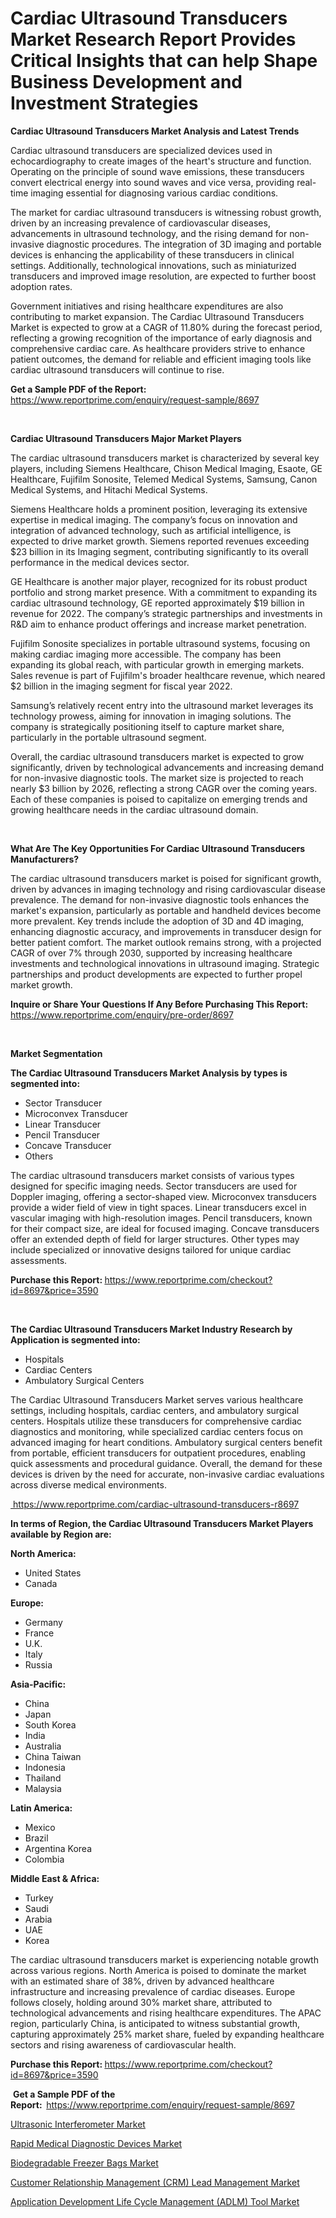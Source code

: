 <p><h1>Cardiac Ultrasound Transducers Market Research Report Provides Critical Insights that can help Shape Business Development and Investment Strategies</h1></p><p><strong>Cardiac Ultrasound Transducers Market Analysis and Latest Trends</strong></p>
<p><p>Cardiac ultrasound transducers are specialized devices used in echocardiography to create images of the heart's structure and function. Operating on the principle of sound wave emissions, these transducers convert electrical energy into sound waves and vice versa, providing real-time imaging essential for diagnosing various cardiac conditions.</p><p>The market for cardiac ultrasound transducers is witnessing robust growth, driven by an increasing prevalence of cardiovascular diseases, advancements in ultrasound technology, and the rising demand for non-invasive diagnostic procedures. The integration of 3D imaging and portable devices is enhancing the applicability of these transducers in clinical settings. Additionally, technological innovations, such as miniaturized transducers and improved image resolution, are expected to further boost adoption rates.</p><p>Government initiatives and rising healthcare expenditures are also contributing to market expansion. The Cardiac Ultrasound Transducers Market is expected to grow at a CAGR of 11.80% during the forecast period, reflecting a growing recognition of the importance of early diagnosis and comprehensive cardiac care. As healthcare providers strive to enhance patient outcomes, the demand for reliable and efficient imaging tools like cardiac ultrasound transducers will continue to rise.</p></p>
<p><strong>Get a Sample PDF of the Report:&nbsp;</strong> <a href="https://www.reportprime.com/enquiry/request-sample/8697?utm_campaign=62&utm_medium=2&utm_source=Github&utm_content=ia&utm_term=27112024&utm_id=cardiac-ultrasound-transducers">https://www.reportprime.com/enquiry/request-sample/8697</a></p>
<p>&nbsp;</p>
<p><strong>Cardiac Ultrasound Transducers Major Market Players</strong></p>
<p><p>The cardiac ultrasound transducers market is characterized by several key players, including Siemens Healthcare, Chison Medical Imaging, Esaote, GE Healthcare, Fujifilm Sonosite, Telemed Medical Systems, Samsung, Canon Medical Systems, and Hitachi Medical Systems. </p><p>Siemens Healthcare holds a prominent position, leveraging its extensive expertise in medical imaging. The company’s focus on innovation and integration of advanced technology, such as artificial intelligence, is expected to drive market growth. Siemens reported revenues exceeding $23 billion in its Imaging segment, contributing significantly to its overall performance in the medical devices sector.</p><p>GE Healthcare is another major player, recognized for its robust product portfolio and strong market presence. With a commitment to expanding its cardiac ultrasound technology, GE reported approximately $19 billion in revenue for 2022. The company’s strategic partnerships and investments in R&D aim to enhance product offerings and increase market penetration.</p><p>Fujifilm Sonosite specializes in portable ultrasound systems, focusing on making cardiac imaging more accessible. The company has been expanding its global reach, with particular growth in emerging markets. Sales revenue is part of Fujifilm's broader healthcare revenue, which neared $2 billion in the imaging segment for fiscal year 2022.</p><p>Samsung’s relatively recent entry into the ultrasound market leverages its technology prowess, aiming for innovation in imaging solutions. The company is strategically positioning itself to capture market share, particularly in the portable ultrasound segment.</p><p>Overall, the cardiac ultrasound transducers market is expected to grow significantly, driven by technological advancements and increasing demand for non-invasive diagnostic tools. The market size is projected to reach nearly $3 billion by 2026, reflecting a strong CAGR over the coming years. Each of these companies is poised to capitalize on emerging trends and growing healthcare needs in the cardiac ultrasound domain.</p></p>
<p>&nbsp;</p>
<p><strong>What Are The Key Opportunities For Cardiac Ultrasound Transducers Manufacturers?</strong></p>
<p><p>The cardiac ultrasound transducers market is poised for significant growth, driven by advances in imaging technology and rising cardiovascular disease prevalence. The demand for non-invasive diagnostic tools enhances the market's expansion, particularly as portable and handheld devices become more prevalent. Key trends include the adoption of 3D and 4D imaging, enhancing diagnostic accuracy, and improvements in transducer design for better patient comfort. The market outlook remains strong, with a projected CAGR of over 7% through 2030, supported by increasing healthcare investments and technological innovations in ultrasound imaging. Strategic partnerships and product developments are expected to further propel market growth.</p></p>
<p><strong>Inquire or Share Your Questions If Any Before Purchasing This Report:</strong> <a href="https://www.reportprime.com/enquiry/pre-order/8697?utm_campaign=62&utm_medium=2&utm_source=Github&utm_content=ia&utm_term=27112024&utm_id=cardiac-ultrasound-transducers">https://www.reportprime.com/enquiry/pre-order/8697</a></p>
<p>&nbsp;</p>
<p><strong>Market Segmentation</strong></p>
<p><strong>The Cardiac Ultrasound Transducers Market Analysis by types is segmented into:</strong></p>
<p><ul><li>Sector Transducer</li><li>Microconvex Transducer</li><li>Linear Transducer</li><li>Pencil Transducer</li><li>Concave Transducer</li><li>Others</li></ul></p>
<p><p>The cardiac ultrasound transducers market consists of various types designed for specific imaging needs. Sector transducers are used for Doppler imaging, offering a sector-shaped view. Microconvex transducers provide a wider field of view in tight spaces. Linear transducers excel in vascular imaging with high-resolution images. Pencil transducers, known for their compact size, are ideal for focused imaging. Concave transducers offer an extended depth of field for larger structures. Other types may include specialized or innovative designs tailored for unique cardiac assessments.</p></p>
<p><strong>Purchase this Report:&nbsp;</strong><a href="https://www.reportprime.com/checkout?id=8697&price=3590&utm_campaign=62&utm_medium=2&utm_source=Github&utm_content=ia&utm_term=27112024&utm_id=cardiac-ultrasound-transducers">https://www.reportprime.com/checkout?id=8697&price=3590</a></p>
<p>&nbsp;</p>
<p><strong>The Cardiac Ultrasound Transducers Market Industry Research by Application is segmented into:</strong></p>
<p><ul><li>Hospitals</li><li>Cardiac Centers</li><li>Ambulatory Surgical Centers</li></ul></p>
<p><p>The Cardiac Ultrasound Transducers Market serves various healthcare settings, including hospitals, cardiac centers, and ambulatory surgical centers. Hospitals utilize these transducers for comprehensive cardiac diagnostics and monitoring, while specialized cardiac centers focus on advanced imaging for heart conditions. Ambulatory surgical centers benefit from portable, efficient transducers for outpatient procedures, enabling quick assessments and procedural guidance. Overall, the demand for these devices is driven by the need for accurate, non-invasive cardiac evaluations across diverse medical environments.</p></p>
<p><a href="https://www.reportprime.com/cardiac-ultrasound-transducers-r8697?utm_campaign=62&utm_medium=2&utm_source=Github&utm_content=ia&utm_term=27112024&utm_id=cardiac-ultrasound-transducers">&nbsp;https://www.reportprime.com/cardiac-ultrasound-transducers-r8697</a></p>
<p><strong>In terms of Region, the Cardiac Ultrasound Transducers Market Players available by Region are:</strong></p>
<p>
    <p> <strong> North America: </strong>
        <ul>
            <li>United States</li>
            <li>Canada</li>
        </ul>
        </p> 
    <p> <strong> Europe: </strong>
        <ul>
            <li>Germany</li>
            <li>France</li>
            <li>U.K.</li>
            <li>Italy</li>
            <li>Russia</li>
        </ul>
        </p> 
    <p> <strong> Asia-Pacific: </strong>
        <ul>
            <li>China</li>
            <li>Japan</li>
            <li>South Korea</li>
            <li>India</li>
            <li>Australia</li>
            <li>China Taiwan</li>
            <li>Indonesia</li>
            <li>Thailand</li>
            <li>Malaysia</li>
        </ul>
        </p> 
    <p> <strong> Latin America: </strong>
        <ul>
            <li>Mexico</li>
            <li>Brazil</li>
            <li>Argentina Korea</li>
            <li>Colombia</li>
        </ul>
        </p> 
    <p> <strong> Middle East & Africa: </strong>
        <ul>
            <li>Turkey</li>
            <li>Saudi</li>
            <li>Arabia</li>
            <li>UAE</li>
            <li>Korea</li>
        </ul>
    </p>
    </p>
<p><p>The cardiac ultrasound transducers market is experiencing notable growth across various regions. North America is poised to dominate the market with an estimated share of 38%, driven by advanced healthcare infrastructure and increasing prevalence of cardiac diseases. Europe follows closely, holding around 30% market share, attributed to technological advancements and rising healthcare expenditures. The APAC region, particularly China, is anticipated to witness substantial growth, capturing approximately 25% market share, fueled by expanding healthcare sectors and rising awareness of cardiovascular health.</p></p>
<p><strong>Purchase this Report: </strong><a href="https://www.reportprime.com/checkout?id=8697&price=3590&utm_campaign=62&utm_medium=2&utm_source=Github&utm_content=ia&utm_term=27112024&utm_id=cardiac-ultrasound-transducers">https://www.reportprime.com/checkout?id=8697&price=3590</a></p>
<p>&nbsp;<strong>Get a Sample PDF of the Report:&nbsp;&nbsp;</strong><a href="https://www.reportprime.com/enquiry/request-sample/8697?utm_campaign=62&utm_medium=2&utm_source=Github&utm_content=ia&utm_term=27112024&utm_id=cardiac-ultrasound-transducers">https://www.reportprime.com/enquiry/request-sample/8697</a></p>
<p><strong></strong></p>
<p><p><a href="https://www.linkedin.com/pulse/ultrasonic-interferometer-market-velocity-43-cagr-trajectory-ucyxe?utm_campaign=62&utm_medium=2&utm_source=Github&utm_content=ia&utm_term=27112024&utm_id=cardiac-ultrasound-transducers">Ultrasonic Interferometer Market</a></p><p><a href="https://github.com/wileonie19657/Market-Research-Report-List-1/blob/main/rapid-medical-diagnostic-devices-market.md?utm_campaign=62&utm_medium=2&utm_source=Github&utm_content=ia&utm_term=27112024&utm_id=cardiac-ultrasound-transducers">Rapid Medical Diagnostic Devices Market</a></p><p><a href="https://www.linkedin.com/pulse/future-trends-biodegradable-freezer-bags-market-2024-2031-bleie?utm_campaign=62&utm_medium=2&utm_source=Github&utm_content=ia&utm_term=27112024&utm_id=cardiac-ultrasound-transducers">Biodegradable Freezer Bags Market</a></p><p><a href="https://issuu.com/reportprime-2/docs/customer-relationship-management-cr_c31cd722b64549?utm_campaign=62&utm_medium=2&utm_source=Github&utm_content=ia&utm_term=27112024&utm_id=cardiac-ultrasound-transducers">Customer Relationship Management (CRM) Lead Management Market</a></p><p><a href="https://issuu.com/reportprime-2/docs/application-development-life-cycle-_7e7d5e30266ed7?utm_campaign=62&utm_medium=2&utm_source=Github&utm_content=ia&utm_term=27112024&utm_id=cardiac-ultrasound-transducers">Application Development Life Cycle Management (ADLM) Tool Market</a></p></p>